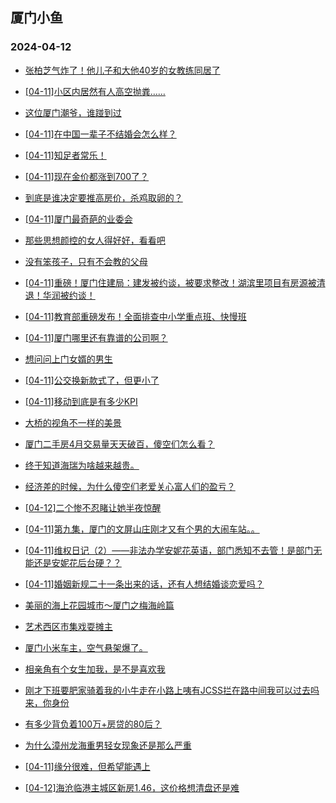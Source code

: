 ## 厦门小鱼 
### 2024-04-12

+ [张柏芝气炸了！他儿子和大他40岁的女教练同居了](http://bbs.xmfish.com/read-htm-tid-18173987.html)

+ [[04-11]小区内居然有人高空抛粪……](http://bbs.xmfish.com/read-htm-tid-18174126.html)

+ [这位厦门潮爷，谁踫到过](http://bbs.xmfish.com/read-htm-tid-18174259.html)

+ [[04-11]在中国一辈子不结婚会怎么样？](http://bbs.xmfish.com/read-htm-tid-18174352.html)

+ [[04-11]知足者常乐！](http://bbs.xmfish.com/read-htm-tid-18174274.html)

+ [[04-11]现在金价都涨到700了？](http://bbs.xmfish.com/read-htm-tid-18174319.html)

+ [到底是谁决定要推高房价，杀鸡取卵的？](http://bbs.xmfish.com/read-htm-tid-18173995.html)

+ [[04-11]厦门最奇葩的业委会](http://bbs.xmfish.com/read-htm-tid-18174357.html)

+ [那些思想颜控的女人得好好，看看吧](http://bbs.xmfish.com/read-htm-tid-18173970.html)

+ [没有笨孩子，只有不会教的父母](http://bbs.xmfish.com/read-htm-tid-18174064.html)

+ [[04-11]重磅！厦门住建局：建发被约谈，被要求整改！湖滨里项目有房源被清退！华润被约谈！](http://bbs.xmfish.com/read-htm-tid-18174399.html)

+ [[04-11]教育部重磅发布！全面排查中小学重点班、快慢班](http://bbs.xmfish.com/read-htm-tid-18174338.html)

+ [[04-11]厦门哪里还有靠谱的公司啊？](http://bbs.xmfish.com/read-htm-tid-18174328.html)

+ [想问问上门女婿的男生](http://bbs.xmfish.com/read-htm-tid-18174385.html)

+ [[04-11]公交换新款式了，但更小了](http://bbs.xmfish.com/read-htm-tid-18174361.html)

+ [[04-11]移动到底是有多少KPI](http://bbs.xmfish.com/read-htm-tid-18174318.html)

+ [大桥的视角不一样的美景](http://bbs.xmfish.com/read-htm-tid-18174384.html)

+ [厦门二手房4月交易量天天破百，傻空们怎么看？](http://bbs.xmfish.com/read-htm-tid-18174588.html)

+ [终于知道海瑞为啥越来越贵。](http://bbs.xmfish.com/read-htm-tid-18174419.html)

+ [经济差的时候，为什么傻空们老爱关心富人们的盈亏？](http://bbs.xmfish.com/read-htm-tid-18174571.html)

+ [[04-12]二个惨不忍睹让她半夜惊醒](http://bbs.xmfish.com/read-htm-tid-18174634.html)

+ [[04-11]第九集，厦门的文屏山庄刚才又有个男的大闹车站。。](http://bbs.xmfish.com/read-htm-tid-18174511.html)

+ [[04-11]维权日记（2）——非法办学安妮花英语，部门悉知不去管！是部门无能还是安妮花后台硬？？](http://bbs.xmfish.com/read-htm-tid-18174445.html)

+ [[04-11]婚姻新规二十一条出来的话，还有人想结婚谈恋爱吗？](http://bbs.xmfish.com/read-htm-tid-18174582.html)

+ [美丽的海上花园城市～厦门之梅海岭篇](http://bbs.xmfish.com/read-htm-tid-18174426.html)

+ [艺术西区市集戏耍摊主](http://bbs.xmfish.com/read-htm-tid-18174429.html)

+ [厦门小米车主，空气悬架爆了。](http://bbs.xmfish.com/read-htm-tid-18174702.html)

+ [相亲角有个女生加我，是不是喜欢我](http://bbs.xmfish.com/read-htm-tid-18174734.html)

+ [刚才下班要肥家骑着我的小牛走在小路上咦有JCSS拦在路中间我可以过去吗来，你身份](http://bbs.xmfish.com/read-htm-tid-18174577.html)

+ [有多少背负着100万+房贷的80后？](http://bbs.xmfish.com/read-htm-tid-18174479.html)

+ [为什么漳州龙海重男轻女现象还是那么严重](http://bbs.xmfish.com/read-htm-tid-18174808.html)

+ [[04-11]缘分很难，但希望能遇上](http://bbs.xmfish.com/read-htm-tid-18174473.html)

+ [[04-12]海沧临港主城区新房1.46，这价格想清盘还是难](http://bbs.xmfish.com/read-htm-tid-18174691.html)


